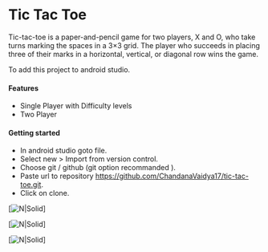 # Tic Tac Toe
Tic-tac-toe is a paper-and-pencil game for two players, X and O, who take turns marking the spaces in a 3×3 grid. The player who succeeds in placing three of their marks in a horizontal, vertical, or diagonal row wins the game. 

To add this project to android studio.

#### Features
- Single Player with Difficulty levels 
- Two Player

#### Getting started
- In android studio goto file. 
- Select new > Import from version control. 
- Choose git / github (git option recommanded ). 
- Paste url to repository https://github.com/ChandanaVaidya17/tic-tac-toe.git.
- Click on clone.


[![N|Solid](https://lh3.googleusercontent.com/qwq46W93q9KXYGofoK1fOB4D6LfZ7DRZWbveSvO4Z9Kadcl5ZjP7WQBGZ4gHQ6FdmNY=h900-rw)]

[![N|Solid](https://lh3.googleusercontent.com/xNiyu77Vk7Ma9LxMxh7xh8vs8iMXXNgxTxs8mtKR_JAzsaswdseeJR1YJ354Kc-r=h900-rw)]

[![N|Solid](https://lh3.googleusercontent.com/kdI4CNLqG2K9-CIpSFrfZt0sfdLfyV2veprdwM5c2r6qoQX4GJCou_cIwcfOFHfqP7E=h900-rw)]



